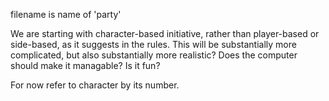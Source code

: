 filename is name of 'party'

We are starting with character-based initiative, rather than player-based or
side-based, as it suggests in the rules.  This will be substantially more
complicated, but also substantially more realistic?
Does the computer should make it managable?  Is it fun?

For now refer to character by its number.